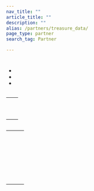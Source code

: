 ```yaml
---
nav_title: ""
article_title: ""
description: ""
alias: /partners/treasure_data/
page_type: partner
search_tag: Partner

---
```


# 

> 


*   
*  
*  

## 

|  |  |
| --- | --- |
|  |  |
|  | <br><br> |
|   |   |


## 

 

## 

###  

 

 



###  

 


 






 

  



### 



|                  |  |  |
|---------------------------|---|---|
|                     | <br><br><br> |  |
|     |  |  |
|        | <br><br>|  |
|  |  |  <br>  |






## 

  

